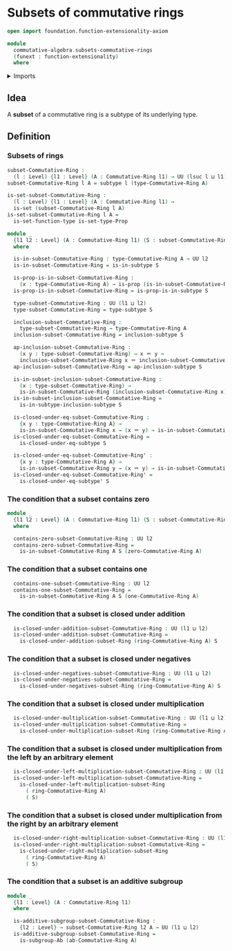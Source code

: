 # Subsets of commutative rings

```agda
open import foundation.function-extensionality-axiom

module
  commutative-algebra.subsets-commutative-rings
  (funext : function-extensionality)
  where
```

<details><summary>Imports</summary>

```agda
open import commutative-algebra.commutative-rings funext

open import foundation.identity-types funext
open import foundation.propositional-extensionality funext
open import foundation.propositions funext
open import foundation.sets funext
open import foundation.subtypes funext
open import foundation.universe-levels

open import group-theory.subgroups-abelian-groups funext

open import ring-theory.subsets-rings funext
```

</details>

## Idea

A **subset** of a commutative ring is a subtype of its underlying type.

## Definition

### Subsets of rings

```agda
subset-Commutative-Ring :
  (l : Level) {l1 : Level} (A : Commutative-Ring l1) → UU (lsuc l ⊔ l1)
subset-Commutative-Ring l A = subtype l (type-Commutative-Ring A)

is-set-subset-Commutative-Ring :
  (l : Level) {l1 : Level} (A : Commutative-Ring l1) →
  is-set (subset-Commutative-Ring l A)
is-set-subset-Commutative-Ring l A =
  is-set-function-type is-set-type-Prop

module _
  {l1 l2 : Level} (A : Commutative-Ring l1) (S : subset-Commutative-Ring l2 A)
  where

  is-in-subset-Commutative-Ring : type-Commutative-Ring A → UU l2
  is-in-subset-Commutative-Ring = is-in-subtype S

  is-prop-is-in-subset-Commutative-Ring :
    (x : type-Commutative-Ring A) → is-prop (is-in-subset-Commutative-Ring x)
  is-prop-is-in-subset-Commutative-Ring = is-prop-is-in-subtype S

  type-subset-Commutative-Ring : UU (l1 ⊔ l2)
  type-subset-Commutative-Ring = type-subtype S

  inclusion-subset-Commutative-Ring :
    type-subset-Commutative-Ring → type-Commutative-Ring A
  inclusion-subset-Commutative-Ring = inclusion-subtype S

  ap-inclusion-subset-Commutative-Ring :
    (x y : type-subset-Commutative-Ring) → x ＝ y →
    inclusion-subset-Commutative-Ring x ＝ inclusion-subset-Commutative-Ring y
  ap-inclusion-subset-Commutative-Ring = ap-inclusion-subtype S

  is-in-subset-inclusion-subset-Commutative-Ring :
    (x : type-subset-Commutative-Ring) →
    is-in-subset-Commutative-Ring (inclusion-subset-Commutative-Ring x)
  is-in-subset-inclusion-subset-Commutative-Ring =
    is-in-subtype-inclusion-subtype S

  is-closed-under-eq-subset-Commutative-Ring :
    {x y : type-Commutative-Ring A} →
    is-in-subset-Commutative-Ring x → (x ＝ y) → is-in-subset-Commutative-Ring y
  is-closed-under-eq-subset-Commutative-Ring =
    is-closed-under-eq-subtype S

  is-closed-under-eq-subset-Commutative-Ring' :
    {x y : type-Commutative-Ring A} →
    is-in-subset-Commutative-Ring y → (x ＝ y) → is-in-subset-Commutative-Ring x
  is-closed-under-eq-subset-Commutative-Ring' =
    is-closed-under-eq-subtype' S
```

### The condition that a subset contains zero

```agda
module _
  {l1 l2 : Level} (A : Commutative-Ring l1) (S : subset-Commutative-Ring l2 A)
  where

  contains-zero-subset-Commutative-Ring : UU l2
  contains-zero-subset-Commutative-Ring =
    is-in-subset-Commutative-Ring A S (zero-Commutative-Ring A)
```

### The condition that a subset contains one

```agda
  contains-one-subset-Commutative-Ring : UU l2
  contains-one-subset-Commutative-Ring =
    is-in-subset-Commutative-Ring A S (one-Commutative-Ring A)
```

### The condition that a subset is closed under addition

```agda
  is-closed-under-addition-subset-Commutative-Ring : UU (l1 ⊔ l2)
  is-closed-under-addition-subset-Commutative-Ring =
    is-closed-under-addition-subset-Ring (ring-Commutative-Ring A) S
```

### The condition that a subset is closed under negatives

```agda
  is-closed-under-negatives-subset-Commutative-Ring : UU (l1 ⊔ l2)
  is-closed-under-negatives-subset-Commutative-Ring =
    is-closed-under-negatives-subset-Ring (ring-Commutative-Ring A) S
```

### The condition that a subset is closed under multiplication

```agda
  is-closed-under-multiplication-subset-Commutative-Ring : UU (l1 ⊔ l2)
  is-closed-under-multiplication-subset-Commutative-Ring =
    is-closed-under-multiplication-subset-Ring (ring-Commutative-Ring A) S
```

### The condition that a subset is closed under multiplication from the left by an arbitrary element

```agda
  is-closed-under-left-multiplication-subset-Commutative-Ring : UU (l1 ⊔ l2)
  is-closed-under-left-multiplication-subset-Commutative-Ring =
    is-closed-under-left-multiplication-subset-Ring
      ( ring-Commutative-Ring A)
      ( S)
```

### The condition that a subset is closed under multiplication from the right by an arbitrary element

```agda
  is-closed-under-right-multiplication-subset-Commutative-Ring : UU (l1 ⊔ l2)
  is-closed-under-right-multiplication-subset-Commutative-Ring =
    is-closed-under-right-multiplication-subset-Ring
      ( ring-Commutative-Ring A)
      ( S)
```

### The condition that a subset is an additive subgroup

```agda
module _
  {l1 : Level} (A : Commutative-Ring l1)
  where

  is-additive-subgroup-subset-Commutative-Ring :
    {l2 : Level} → subset-Commutative-Ring l2 A → UU (l1 ⊔ l2)
  is-additive-subgroup-subset-Commutative-Ring =
    is-subgroup-Ab (ab-Commutative-Ring A)
```
